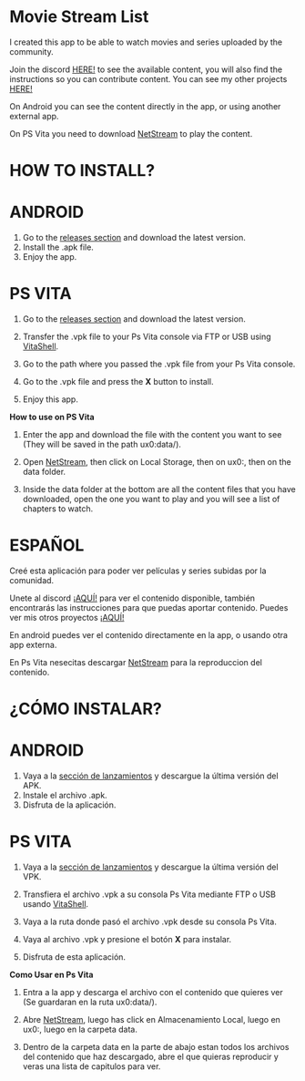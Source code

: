 # **Movie Stream List**

I created this app to be able to watch movies and series uploaded by the community.

Join the discord [HERE!](https://discord.gg/2fYApbu) to see the available content, you will also find the instructions so you can contribute content.
You can see my other projects [HERE!](https://sites.google.com/view/vegettosandev/main)

On Android you can see the content directly in the app, or using another external app.

On PS Vita you need to download [NetStream](https://github.com/GrapheneCt/NetStream/releases) to play the content.

# **HOW TO INSTALL?**

# **ANDROID**

1) Go to the [releases section](https://github.com/VegettoSan/MovieStreamList/releases) and download the latest version.
2) Install the .apk file.
3) Enjoy the app.

# **PS VITA**

1) Go to the [releases section](https://github.com/VegettoSan/MovieStreamList/releases) and download the latest version.

2) Transfer the .vpk file to your Ps Vita console via FTP or USB using [VitaShell](https://github.com/TheOfficialFloW/VitaShell/releases).

3) Go to the path where you passed the .vpk file from your Ps Vita console.

4) Go to the .vpk file and press the **X** button to install.

5) Enjoy this app.

**How to use on PS Vita**


1) Enter the app and download the file with the content you want to see (They will be saved in the path ux0:data/).

2) Open [NetStream](https://github.com/GrapheneCt/NetStream/releases), then click on Local Storage, then on ux0:, then on the data folder.

3) Inside the data folder at the bottom are all the content files that you have downloaded, open the one you want to play and you will see a list of chapters to watch.


# **ESPAÑOL**

Creé esta aplicación para poder ver películas y series subidas por la comunidad.

Unete al discord [¡AQUÍ!](https://discord.gg/2fYApbu) para ver el contenido disponible, también encontrarás las instrucciones para que puedas aportar contenido.
Puedes ver mis otros proyectos [¡AQUÍ!](https://sites.google.com/view/vegettosandev/main)

En android puedes ver el contenido directamente en la app, o usando otra app externa.

En Ps Vita nesecitas descargar [NetStream](https://github.com/GrapheneCt/NetStream/releases) para la reproduccion del contenido.

# **¿CÓMO INSTALAR?**

# **ANDROID**

1) Vaya a la [sección de lanzamientos](https://github.com/VegettoSan/MovieStreamList/releases) y descargue la última versión del APK.
2) Instale el archivo .apk.
3) Disfruta de la aplicación.

# **PS VITA**

1) Vaya a la [sección de lanzamientos](https://github.com/VegettoSan/MovieStreamList/releases) y descargue la última versión del VPK.

2) Transfiera el archivo .vpk a su consola Ps Vita mediante FTP o USB usando [VitaShell](https://github.com/TheOfficialFloW/VitaShell/releases).

3) Vaya a la ruta donde pasó el archivo .vpk desde su consola Ps Vita.

4) Vaya al archivo .vpk y presione el botón **X** para instalar.

5) Disfruta de esta aplicación.

**Como Usar en Ps Vita**


1) Entra a la app y descarga el archivo con el contenido que quieres ver (Se guardaran en la ruta ux0:data/).

2) Abre [NetStream](https://github.com/GrapheneCt/NetStream/releases), luego has click en Almacenamiento Local, luego en ux0:, luego en la carpeta data.

3) Dentro de la carpeta data en la parte de abajo estan todos los archivos del contenido que haz descargado, abre el que quieras reproducir y veras una lista de capitulos para ver.